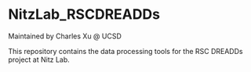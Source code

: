 # NitzLab_RSCDREADDs

Maintained by Charles Xu @ UCSD

This repository contains the data processing tools for the RSC DREADDs project at Nitz Lab.
